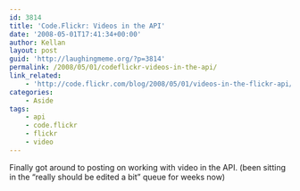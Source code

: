 ```yaml
---
id: 3814
title: 'Code.Flickr: Videos in the API'
date: '2008-05-01T17:41:34+00:00'
author: Kellan
layout: post
guid: 'http://laughingmeme.org/?p=3814'
permalink: /2008/05/01/codeflickr-videos-in-the-api/
link_related:
    - 'http://code.flickr.com/blog/2008/05/01/videos-in-the-flickr-api/'
categories:
    - Aside
tags:
    - api
    - code.flickr
    - flickr
    - video
---
```


Finally got around to posting on working with video in the API. (been sitting in the “really should be edited a bit” queue for weeks now)